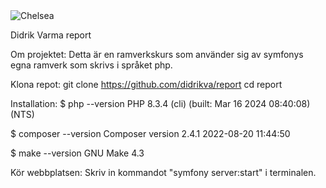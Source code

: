 <img src="{{ asset('img/chelsea_stadium.jpg') }}" alt="Chelsea">

Didrik Varma report

Om projektet:
Detta är en ramverkskurs som använder sig av symfonys egna ramverk som skrivs i språket php.


Klona repot:
git clone https://github.com/didrikva/report
cd report

Installation: 
$ php --version
PHP 8.3.4 (cli) (built: Mar 16 2024 08:40:08) (NTS)

$ composer --version
Composer version 2.4.1 2022-08-20 11:44:50

$ make --version
GNU Make 4.3

Kör webbplatsen:
Skriv in kommandot "symfony server:start" i terminalen.